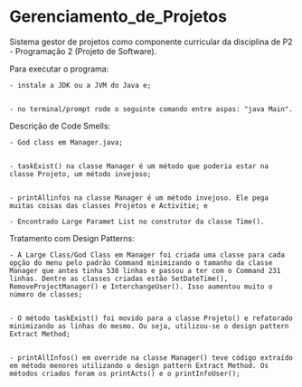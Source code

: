 # Gerenciamento_de_Projetos
Sistema gestor de projetos como componente curricular da disciplina de P2 - Programação 2 (Projeto de Software).


Para executar o programa:


    - instale a JDK ou a JVM do Java e;


    - no terminal/prompt rode o seguinte comando entre aspas: "java Main".



Descrição de Code Smells:


    - God class em Manager.java;


    - taskExist() na classe Manager é um método que poderia estar na classe Projeto, um método invejoso;


    - printAllinfos na classe Manager é um método invejoso. Ele pega muitas coisas das classes Projetos e Activitie; e

    - Encontrado Large Paramet List no construtor da classe Time().


Tratamento com Design Patterns:


    - A Large Class/God Class em Manager foi criada uma classe para cada opção do menu pelo padrão Command minimizando o tamanho da classe Manager que antes tinha 538 linhas e passou a ter com o Command 231 linhas. Dentre as classes criadas estão SetDateTime(), RemoveProjectManager() e InterchangeUser(). Isso aumentou muito o número de classes;


    - O método taskExist() foi movido para a classe Projeto() e refatorado minimizando as linhas do mesmo. Ou seja, utilizou-se o design pattern Extract Method;


    - printAllInfos() em override na classe Manager() teve código extraído em método menores utilizando o design pattern Extract Method. Os métodos criados foram os printActs() e o printInfoUser();

    